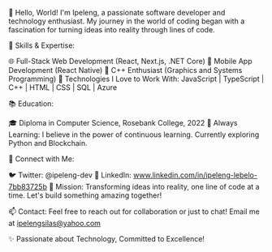 👋 Hello, World! I'm Ipeleng, a passionate software developer and technology enthusiast. My journey in the world of coding began with a fascination for turning ideas into reality through lines of code.

🚀 Skills & Expertise:

🌐 Full-Stack Web Development (React, Next.js, .NET Core)
📱 Mobile App Development (React Native)
🔧 C++ Enthusiast (Graphics and Systems Programming)
🌈 Technologies I Love to Work With:
JavaScript | TypeScript | C++ | HTML | CSS | SQL | Azure

📚 Education:

🎓 Diploma in Computer Science, Rosebank College, 2022
🌱 Always Learning:
I believe in the power of continuous learning. Currently exploring Python and Blockchain.

🔗 Connect with Me:

🐦 Twitter: @ipeleng-dev
💼 LinkedIn: www.linkedin.com/in/ipeleng-lebelo-7bb83725b
🎯 Mission:
Transforming ideas into reality, one line of code at a time. Let's build something amazing together!

📫 Contact:
Feel free to reach out for collaboration or just to chat! Email me at ipelengsilas@yahoo.com

✨ Passionate about Technology, Committed to Excellence!
